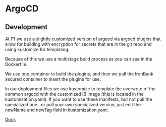 # ArgoCD

## Development

At P1 we use a slightly customized version of argocd via argocd plugins that allow for building with encryption for secrets that are in the git repo and using kustomize for templating.

Because of this we use a multistage build process as you can see in the Dockerfile.

We use one container to build the plugins, and then we pull the IronBank secured container to insert the plugins for use.

In our deployment files we use kustomize to template the overwrite of the common argocd with the customized IB image (this is located in the kustomization.yaml). If you want to use these manifests, but not pull the specialized one...or pull your own specialized version, just edit the newName and newTag field in kustomization.yaml.

[Docs](docs/README.md)


